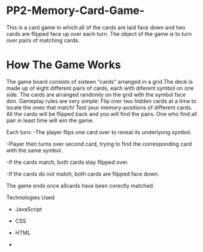 # PP2-Memory-Card-Game-
This is a card game in which all of the cards  are laid face down and two cards are flipped face up over 
each turn. The object of the game is to turn over pairs of matching cards. 
# How The Game Works
The game board consists of sixteen "cards" arranged in a grid.The deck is made up of eight different pairs of cards, each with diferent symbol on one side. The cards are arranged randomly on the grid with the symbol face don.
Gameplay rules are very simple: Flip over two hidden cards at a time to locate the ones that match! Test your memory-positions of different cards. All the cards will be flipped back  and you will find the pairs. One who find all pair in least time will win the game. 

Each turn: 
  -The player flips one card over to reveal its underlyong symbol.
  
  -Player then turns over second card, trying to find the corresponding card with the same symbol.
  
  -If the cards match, both cards stay fllpped over.

  -If the cards do not match, both cards are flipped face down.

  The game ends once allcards have been corectly matched.

  Technologies Used

  - JavaScript
   
  - CSS
   
  - HTML




  - 



 
